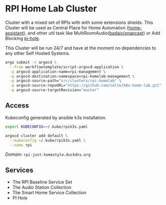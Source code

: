 # RPI Home Lab Cluster

<!--cluster-description-start-->
Cluster with a mixed set of RPIs with with some extensions shields. This
Cluster will be used as Central Place for Home Automation ([home-assistant](https://www.home-assistant.io)), and other util task like MultiRoomAudio([badaix/snapcast](https://github.com/badaix/snapcast)) or Add Blocking [pi-hole](https://pi-hole.net/).

<!--cluster-description-end-->

This Cluster will be run 24/7 and have at the moment no dependencies to any other Self Hosted Systems.


<!--bootstrap-jobs-start-->
```sh
argo submit -n argocd \
  --from workflowtemplate/script-argocd-application \
  -p argocd-application-name=rpi-management \
  -p argocd-destination-namespace=rpi-homelab-management \
  -p argocd-source-path="src/clusters/rpi-homelab" \
  -p argocd-source-repoURL="https://github.com/nolte/k8s-home-lab.git" \
  -p argocd-source-targetRevision="master"
```
<!--bootstrap-jobs-end-->
## Access

Kubeconfig generated by ansible k3s installation.

<!--cluster-kubeconfig-start-->
```sh
export KUBECONFIG=~/.kube/rpik3s.yaml
```
<!--cluster-kubeconfig-end-->

<!--cluster-argocd-add-start-->
```sh
argocd cluster add default \
  --kubeconfig ~/.kube/rpik3s.yaml \
  --name rpi
```
<!--cluster-argocd-add-end-->


*Domain:* `rpi-just-homestyle.duckdns.org`

## Services

<!--service-set-description-start-->

* The RPI Baseline Service Set
* The Audio Station Collection
* The Smart Home Service Collection
* PI Hole

<!--service-set-description-end-->
